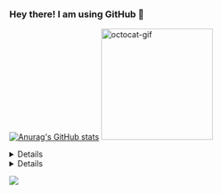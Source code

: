### Hey there! I am using GitHub 👋

[![Anurag's GitHub stats](https://github-readme-stats.vercel.app/api?username=mgilangggggg)](https://github.com/mgilangggggg/github-readme-stats) <img src="https://octodex.github.com/images/daftpunktocat-thomas.gif" id="octocat" alt="octocat-gif" width="200" height="200" />

<details>
 <img alt="Most Used Languages" src="https://github-readme-stats.vercel.app/api/top-langs/?username=mgilangggggg&langs_count=10&layout=compact" />
</details>

<details>
  <img alt="Github Profile" src="https://github-profile-summary-cards.vercel.app/api/cards/profile-details?username=mgilangggggg" />
</details>

<!-- GitHub Profile Views Counter -->
![](https://komarev.com/ghpvc/?username=mgilangggggg)

<!--
**mgilangggggg/mgilangggggg** is a ✨ _special_ ✨ repository because its `README.md` (this file) appears on your GitHub profile.

Here are some ideas to get you started:

- 🔭 I’m currently working on ...
- 🌱 I’m currently learning ...
- 👯 I’m looking to collaborate on ...
- 🤔 I’m looking for help with ...
- 💬 Ask me about ...
- 📫 How to reach me: ...
- 😄 Pronouns: ...
- ⚡ Fun fact: ...
-->
 

